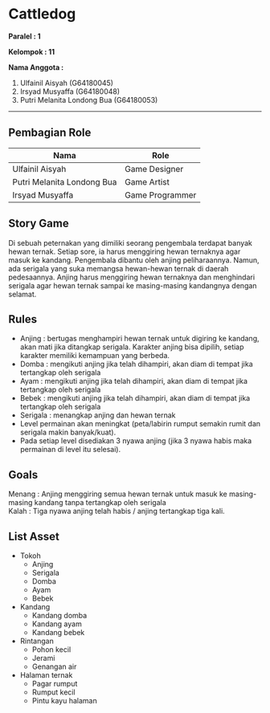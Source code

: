 # Cattledog

**Paralel : 1**  

**Kelompok : 11**   
  
**Nama Anggota :**
1. Ulfainil Aisyah              (G64180045)
2. Irsyad Musyaffa              (G64180048)
3. Putri Melanita Londong Bua	  (G64180053)

---

## Pembagian Role

| Nama | Role |
| ---- | ---- |
| Ulfainil Aisyah | Game Designer |
|	Putri Melanita Londong Bua | Game Artist |
|	Irsyad Musyaffa | Game Programmer |

## Story Game
Di sebuah peternakan yang dimiliki seorang pengembala terdapat banyak hewan ternak. Setiap sore, ia harus menggiring hewan ternaknya agar masuk ke kandang. Pengembala dibantu oleh anjing peliharaannya. Namun, ada serigala yang suka memangsa hewan-hewan ternak di daerah pedesaannya. Anjing harus menggiring hewan ternaknya dan menghindari serigala agar hewan ternak sampai ke masing-masing kandangnya dengan selamat.

## Rules
* Anjing 	: bertugas menghampiri hewan ternak untuk digiring ke kandang, akan mati jika ditangkap serigala. Karakter anjing bisa dipilih, setiap karakter memiliki kemampuan yang berbeda. 
* Domba 	: mengikuti anjing jika telah dihampiri, akan diam di tempat jika tertangkap oleh serigala
* Ayam 	: mengikuti anjing jika telah dihampiri, akan diam di tempat jika tertangkap oleh serigala
* Bebek 	: mengikuti anjing jika telah dihampiri, akan diam di tempat jika tertangkap oleh serigala
* Serigala 	: menangkap anjing dan hewan ternak
* Level permainan akan meningkat (peta/labirin rumput semakin rumit dan serigala makin banyak/kuat).
* Pada setiap level disediakan 3 nyawa anjing (jika 3 nyawa habis maka permainan di level itu selesai).

## Goals
Menang : Anjing menggiring semua hewan ternak untuk masuk ke masing-masing kandang tanpa tertangkap oleh serigala  
Kalah	: Tiga nyawa anjing telah habis / anjing tertangkap tiga kali. 

## List Asset
* Tokoh
  + Anjing
  + Serigala
  + Domba
  + Ayam
  + Bebek
* Kandang
  + Kandang domba
  + Kandang ayam
  + Kandang bebek
* Rintangan
  + Pohon kecil
  + Jerami
  + Genangan air
* Halaman ternak
  + Pagar rumput
  + Rumput kecil
  + Pintu kayu halaman
